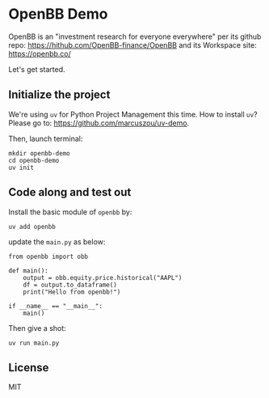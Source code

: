 # OpenBB Demo

OpenBB is an "investment research for everyone everywhere" per its github repo: https://hithub.com/OpenBB-finance/OpenBB and its Workspace site: https://openbb.co/

Let's get started.

## Initialize the project

We're using `uv` for Python Project Management this time. How to install `uv`? Please go to: https://github.com/marcuszou/uv-demo.

Then, launch terminal:
```shell
mkdir openbb-demo
cd openbb-demo
uv init
```

## Code along and test out
Install the basic module of `openbb` by:
```shell
uv add openbb
```

update the `main.py` as below:
```shell
from openbb import obb

def main():
    output = obb.equity.price.historical("AAPL")
    df = output.to_dataframe()
    print("Hello from openbb!")

if __name__ == "__main__":
    main()
```

Then give a shot:
```shell
uv run main.py
```

## License
MIT